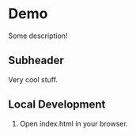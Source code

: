 # Demo

Some description!

## Subheader

Very cool stuff.

## Local Development

1. Open index.html in your browser.